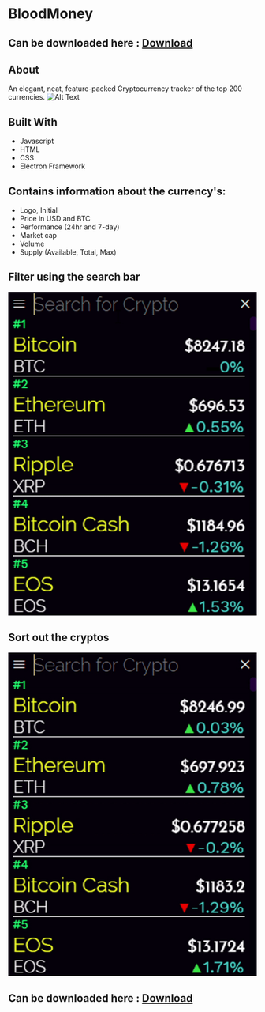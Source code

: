 # BloodMoney
## Can be downloaded here : [Download](http://www.wildgoat.me/bloodmoney)

## About
An elegant, neat, feature-packed Cryptocurrency tracker of the top 200 currencies.
![Alt Text](bmoney.gif)

## Built With
* Javascript
* HTML
* CSS
* Electron Framework

## Contains information about the currency's:
* Logo, Initial
* Price in USD and BTC
* Performance (24hr and 7-day)
* Market cap
* Volume
* Supply (Available, Total, Max)

## Filter using the search bar
![Alt Text](bsearch.gif)

## Sort out the cryptos
![Alt Text](bnavbar.gif)

## Can be downloaded here : [Download](http://www.wildgoat.me/bloodmoney)
